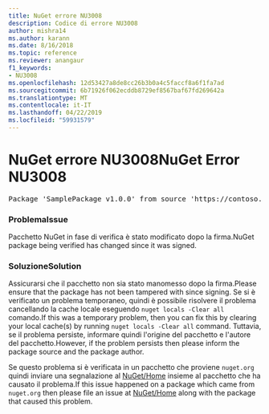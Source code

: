 ```yaml
---
title: NuGet errore NU3008
description: Codice di errore NU3008
author: mishra14
ms.author: karann
ms.date: 8/16/2018
ms.topic: reference
ms.reviewer: anangaur
f1_keywords:
- NU3008
ms.openlocfilehash: 12d53427a8de8cc26b3b0a4c5faccf8a6f1fa7ad
ms.sourcegitcommit: 6b71926f062ecddb8729ef8567baf67fd269642a
ms.translationtype: MT
ms.contentlocale: it-IT
ms.lasthandoff: 04/22/2019
ms.locfileid: "59931579"
---
```

# <a name="nuget-error-nu3008"></a><span data-ttu-id="7bd4b-103">NuGet errore NU3008</span><span class="sxs-lookup"><span data-stu-id="7bd4b-103">NuGet Error NU3008</span></span>

<pre>Package 'SamplePackage v1.0.0' from source 'https://contoso.com/index.json': The package integrity check failed.</pre>

### <a name="issue"></a><span data-ttu-id="7bd4b-104">Problema</span><span class="sxs-lookup"><span data-stu-id="7bd4b-104">Issue</span></span>

<span data-ttu-id="7bd4b-105">Pacchetto NuGet in fase di verifica è stato modificato dopo la firma.</span><span class="sxs-lookup"><span data-stu-id="7bd4b-105">NuGet package being verified has changed since it was signed.</span></span>


### <a name="solution"></a><span data-ttu-id="7bd4b-106">Soluzione</span><span class="sxs-lookup"><span data-stu-id="7bd4b-106">Solution</span></span>

<span data-ttu-id="7bd4b-107">Assicurarsi che il pacchetto non sia stato manomesso dopo la firma.</span><span class="sxs-lookup"><span data-stu-id="7bd4b-107">Please ensure that the package has not been tampered with since signing.</span></span> <span data-ttu-id="7bd4b-108">Se si è verificato un problema temporaneo, quindi è possibile risolvere il problema cancellando la cache locale eseguendo `nuget locals -Clear all` comando.</span><span class="sxs-lookup"><span data-stu-id="7bd4b-108">If this was a temporary problem, then you can fix this by clearing your local cache(s) by running `nuget locals -Clear all` command.</span></span> <span data-ttu-id="7bd4b-109">Tuttavia, se il problema persiste, informare quindi l'origine del pacchetto e l'autore del pacchetto.</span><span class="sxs-lookup"><span data-stu-id="7bd4b-109">However, if the problem persists then please inform the package source and the package author.</span></span>

<span data-ttu-id="7bd4b-110">Se questo problema si è verificata in un pacchetto che proviene `nuget.org` quindi inviare una segnalazione al [NuGet/Home](https://github.com/NuGet/Home/issues) insieme al pacchetto che ha causato il problema.</span><span class="sxs-lookup"><span data-stu-id="7bd4b-110">If this issue happened on a package which came from `nuget.org` then please file an issue at [NuGet/Home](https://github.com/NuGet/Home/issues) along with the package that caused this problem.</span></span>



